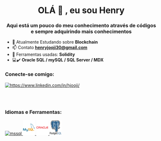 <h1 align="center">OLÁ 👋 , eu sou Henry</h1><h3 align="center">Aqui está um pouco do meu conhecimento através de códigos e sempre adquirindo mais conhecimentos</h3>


- 📄 Atualmente Estudando sobre **Blockchain** 
- 📫 Contato **henryjooji30@gmail.com**
- 🔧 Ferramentas usadas: **Solidity**
- 💻✔️ **Oracle SQL / mySQL / SQL Server / MDX**


<h3 align="left">Conecte-se comigo:</h3><p align="left">
  

<a href="https://www.linkedin.com/in/hjooji/" target="blank"><img align="center" src="https://raw.githubusercontent.com/rahuldkjain/github-profile-readme-generator/master/src/images/icons/Social/linked-in-alt.svg" alt="https://www.linkedin.com/in/hjooji/" height="30" width="40" /></a></p>

##


<div style="display: inline_block"><br>   
<h3 align="left">Idiomas e Ferramentas:</h3><p align="left">
<a href="https://www.microsoft.com/en-us/sql-server" target="_blank" rel="noreferrer"> <img src="https://www.svgrepo.com/show/303229/microsoft-sql-server-logo.svg" alt="mssql" width="40" height="50"/> </a> <a href="https://www.mysql.com/" target="_blank" rel="noreferrer"> <img src="https://raw.githubusercontent.com/devicons/devicon/master/icons/mysql/mysql-original-wordmark.svg" alt="mysql" width="40" height="50"/> </a> <a href="https://www.oracle.com/" target="_blank" rel="noreferrer"> <img src="https://raw.githubusercontent.com/devicons/devicon/master/icons/oracle/oracle-original.svg" alt="oracle" width="40" height="50"/> </a> <a href="https://www.postgresql.org" target="_blank" rel="noreferrer"> <img src="https://raw.githubusercontent.com/devicons/devicon/master/icons/postgresql/postgresql-original-wordmark.svg" alt="postgresql" width="40" height="50"/> </a> </p>

</div>

